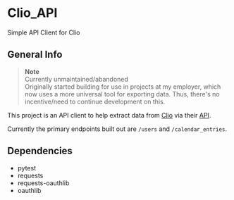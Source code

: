 # Clio_API

Simple API Client for Clio

## General Info

> **Note**<br />
> Currently unmaintained/abandoned<br />
> Originally started building for use in projects at my employer, which now uses a more universal tool for exporting data. Thus, there's no incentive/need to continue development on this.

This project is an API client to help extract data from [Clio](www.clio.com) via their [API](https://app.clio.com/api/v4/documentation).

Currently the primary endpoints built out are `/users` and `/calendar_entries`.

## Dependencies

- pytest
- requests
- requests-oauthlib
- oauthlib

